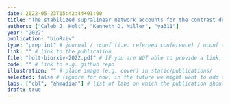 ```yaml
---
date: 2022-05-23T15:42:44+01:00
title: "The stabilized supralinear network accounts for the contrast dependence of visual cortical gamma oscillations"
authors: ["Caleb J. Holt", "Kenneth D. Miller", "ya311"]
year: "2022"
publication: "bioRxiv"
type: "preprint" # journal / rconf (i.e. refereed conference) / uconf (i.e. unrefereed conference) / thesis / preprint / workshop
link: "" # link to the publication
file: "holt-biorxiv-2022.pdf" # IF you are NOT able to provide a link, then place a pdf in static/publications/ and write the filename here (e.g. "hennequin-neuron-2018.pdf") 
code: "" # link to e.g. github repo
illustration: "" # place image (e.g. cover) in static/publications/
selected: false # (ignore for now; in the future we might want to add a "Selected publications" section)
labs: ["cbl", "ahmadian"] # list of labs on which the publication should be displayed (use "cbl" to display on the main CBL website, and the PI's lastname (lowercase) for individual lab's websites, e.g. "hennequin")
draft: true
---
```


<!-- Abstract here please (you can use Markdown) -->


